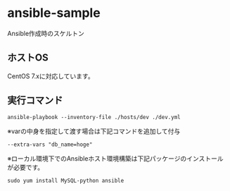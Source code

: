 # ansible-sample
Ansible作成時のスケルトン

## ホストOS
CentOS 7.xに対応しています。

## 実行コマンド
```
ansible-playbook --inventory-file ./hosts/dev ./dev.yml
```

※varの中身を指定して渡す場合は下記コマンドを追加して付与
```
--extra-vars "db_name=hoge"
```

※ローカル環境下でのAnsibleホスト環境構築は下記パッケージのインストールが必要です。
```
sudo yum install MySQL-python ansible
```

